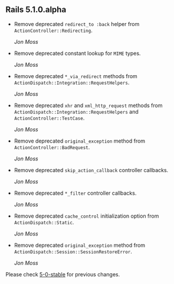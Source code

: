 ## Rails 5.1.0.alpha ##

*   Remove deprecated `redirect_to :back` helper from `ActionController::Redirecting`.

    *Jon Moss*

*   Remove deprecated constant lookup for `MIME` types.

    *Jon Moss*

*   Remove deprecated `*_via_redirect` methods from `ActionDispatch::Integration::RequestHelpers`.

    *Jon Moss*

*   Remove deprecated `xhr` and `xml_http_request` methods from
    `ActionDispatch::Integration::RequestHelpers` and `ActionController::TestCase`.

    *Jon Moss*

*   Remove deprecated `original_exception` method from `ActionController::BadRequest`.

    *Jon Moss*

*   Remove deprecated `skip_action_callback` controller callbacks.

    *Jon Moss*

*   Remove deprecated `*_filter` controller callbacks.

    *Jon Moss*

*   Remove deprecated `cache_control` initialization option from `ActionDispatch::Static`.

    *Jon Moss*

*   Remove deprecated `original_exception` method from `ActionDispatch::Session::SessionRestoreError`.

    *Jon Moss*

Please check [5-0-stable](https://github.com/rails/rails/blob/5-0-stable/actionpack/CHANGELOG.md) for previous changes.
